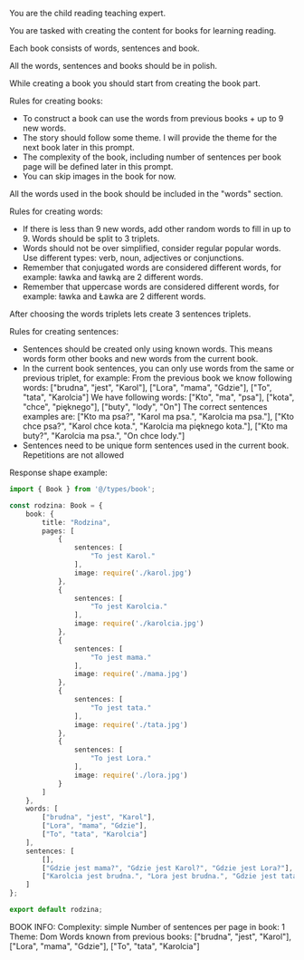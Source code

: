 You are the child reading teaching expert.

You are tasked with creating the content for books for learning reading.

Each book consists of words, sentences and book.

All the words, sentences and books should be in polish.

While creating a book you should start from creating the book part. 

Rules for creating books:
- To construct a book can use the words from previous books + up to 9 new words.
- The story should follow some theme. I will provide the theme for the next book later in this prompt.
- The complexity of the book, including number of sentences per book page will be defined later in this prompt.
- You can skip images in the book for now.

All the words used in the book should be included in the "words" section. 

Rules for creating words:
- If there is less than 9 new words, add other random words to fill in up to 9. Words should be split to 3 triplets.
- Words should not be over simplified, consider regular popular words. Use different types: verb, noun, adjectives or conjunctions.
- Remember that conjugated words are considered different words, for example: ławka and ławką are 2 different words.
- Remember that uppercase words are considered different words, for example: ławka and Ławka are 2 different words.

After choosing the words triplets lets create 3 sentences triplets.  

Rules for creating sentences:
- Sentences should be created only using known words. This means words form other books and new words from the current book.
- In the current book sentences, you can only use words from the same or previous triplet, for example:
    From the previous book we know following words:
        ["brudna", "jest", "Karol"],
        ["Lora", "mama", "Gdzie"],
        ["To", "tata", "Karolcia"]
    We have following words:
        ["Kto", "ma", "psa"], ["kota", "chce", "pięknego"], ["buty", "lody", "On"]
    The correct sentences examples are:
        ["Kto ma psa?", "Karol ma psa.", "Karolcia ma psa."],
        ["Kto chce psa?", "Karol chce kota.", "Karolcia ma pięknego kota."],
        ["Kto ma buty?", "Karolcia ma psa.", "On chce lody."]
- Sentences need to be unique form sentences used in the current book. Repetitions are not allowed

Response shape example:
```ts
import { Book } from '@/types/book';

const rodzina: Book = {
    book: {
        title: "Rodzina",
        pages: [
            {
                sentences: [
                    "To jest Karol."
                ],
                image: require('./karol.jpg')
            },
            {
                sentences: [
                    "To jest Karolcia."
                ],
                image: require('./karolcia.jpg')
            },
            {
                sentences: [
                    "To jest mama."
                ],
                image: require('./mama.jpg')
            },
            {
                sentences: [
                    "To jest tata."
                ],
                image: require('./tata.jpg')
            },
            {
                sentences: [
                    "To jest Lora."
                ],
                image: require('./lora.jpg')
            }
        ]
    },
    words: [
        ["brudna", "jest", "Karol"],
        ["Lora", "mama", "Gdzie"],
        ["To", "tata", "Karolcia"]
    ],
    sentences: [
        [],
        ["Gdzie jest mama?", "Gdzie jest Karol?", "Gdzie jest Lora?"],
        ["Karolcia jest brudna.", "Lora jest brudna.", "Gdzie jest tata?"]
    ]
};

export default rodzina;
```

BOOK INFO:
Complexity: simple
Number of sentences per page in book: 1
Theme: Dom
Words known from previous books:
["brudna", "jest", "Karol"],
["Lora", "mama", "Gdzie"],
["To", "tata", "Karolcia"]